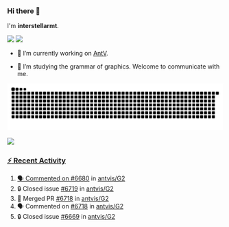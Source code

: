 ### Hi there 👋

I'm **interstellarmt**.

[![](https://img.shields.io/endpoint?url=https://awards.antv.vision/interstellarmt-g2-contributor.json)](https://github.com/antvis/g2)
[![](https://img.shields.io/endpoint?url=https://awards.antv.vision/interstellarmt-gpt-vis-contributor.json)](https://github.com/antvis/gpt-vis)

- 🔭 I’m currently working on [AntV](https://github.com/antvis).

- 📖 I’m studying the grammar of graphics. Welcome to communicate with me.

![](https://raw.githubusercontent.com/interstellarmt/interstellarmt/refs/heads/output/github-contribution-grid-snake.svg)
<div>
  <a href="https://github.com/interstellarmt">
  <img height="180em" src="https://github-readme-stats-eight-theta.vercel.app/api?username=interstellarmt&show_icons=true&include_all_commits=true&count_private=true&theme=tokyonight"/>
</div>
    
### :zap: Recent Activity

<!--START_SECTION:activity-->
1. 🗣 Commented on [#6680](https://github.com/antvis/G2/issues/6680#issuecomment-2822945667) in [antvis/G2](https://github.com/antvis/G2)
2. 🔒 Closed issue [#6719](https://github.com/antvis/G2/issues/6719) in [antvis/G2](https://github.com/antvis/G2)
3. 🎉 Merged PR [#6718](https://github.com/antvis/G2/pull/6718) in [antvis/G2](https://github.com/antvis/G2)
4. 🗣 Commented on [#6718](https://github.com/antvis/G2/pull/6718#issuecomment-2819968194) in [antvis/G2](https://github.com/antvis/G2)
5. 🔒 Closed issue [#6669](https://github.com/antvis/G2/issues/6669) in [antvis/G2](https://github.com/antvis/G2)
<!--END_SECTION:activity-->

